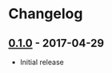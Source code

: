 # Changelog

## [0.1.0](https://github.com/webhippie/dockerhub_exporter/releases/tag/v0.1.0) - 2017-04-29

* Initial release
